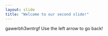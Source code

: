 ```yaml
---
layout: slide
title: "Welcome to our second slide!"
---
```

gawerbh3wntrgf
Use the left arrow to go back!
